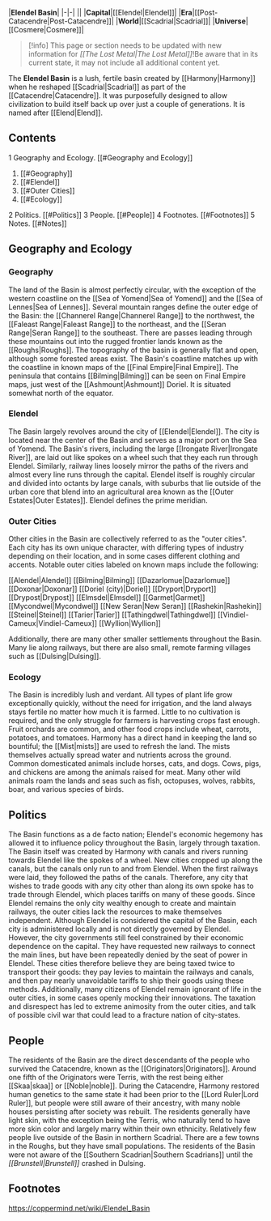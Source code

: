 |**Elendel Basin**|
|-|-|
||
|**Capital**|[[Elendel\|Elendel]]|
|**Era**|[[Post-Catacendre\|Post-Catacendre]]|
|**World**|[[Scadrial\|Scadrial]]|
|**Universe**|[[Cosmere\|Cosmere]]|

> [!info] This page or section needs to be updated with new information for *[[The Lost Metal\|The Lost Metal]]*!Be aware that in its current state, it may not include all additional content yet.

The **Elendel Basin** is a lush, fertile basin created by [[Harmony\|Harmony]] when he reshaped [[Scadrial\|Scadrial]] as part of the [[Catacendre\|Catacendre]]. It was purposefully designed to allow civilization to build itself back up over just a couple of generations. It is named after [[Elend\|Elend]].

## Contents

1 Geography and Ecology. [[#Geography and Ecology]] 

1. [[#Geography]] 
1. [[#Elendel]] 
1. [[#Outer Cities]] 
1. [[#Ecology]] 


2 Politics. [[#Politics]] 
3 People. [[#People]] 
4 Footnotes. [[#Footnotes]] 
5 Notes. [[#Notes]] 


## Geography and Ecology
### Geography
The land of the Basin is almost perfectly circular, with the exception of the western coastline on the [[Sea of Yomend\|Sea of Yomend]] and the [[Sea of Lennes\|Sea of Lennes]]. Several mountain ranges define the outer edge of the Basin: the [[Channerel Range\|Channerel Range]] to the northwest, the [[Faleast Range\|Faleast Range]] to the northeast, and the [[Seran Range\|Seran Range]] to the southeast. There are passes leading through these mountains out into the rugged frontier lands known as the [[Roughs\|Roughs]]. The topography of the basin is generally flat and open, although some forested areas exist.
The Basin's coastline matches up with the coastline in known maps of the [[Final Empire\|Final Empire]]. The peninsula that contains [[Bilming\|Bilming]] can be seen on Final Empire maps, just west of the [[Ashmount\|Ashmount]] Doriel.
It is situated somewhat north of the equator.

### Elendel
The Basin largely revolves around the city of [[Elendel\|Elendel]]. The city is located near the center of the Basin and serves as a major port on the Sea of Yomend. The Basin's rivers, including the large [[Irongate River\|Irongate River]], are laid out like spokes on a wheel such that they each run through Elendel. Similarly, railway lines loosely mirror the paths of the rivers and almost every line runs through the capital. Elendel itself is roughly circular and divided into octants by large canals, with suburbs that lie outside of the urban core that blend into an agricultural area known as the [[Outer Estates\|Outer Estates]].
Elendel defines the prime meridian.

### Outer Cities
Other cities in the Basin are collectively referred to as the "outer cities". Each city has its own unique character, with differing types of industry depending on their location, and in some cases different clothing and accents.
Notable outer cities labeled on known maps include the following:


[[Alendel\|Alendel]]
[[Bilming\|Bilming]]
[[Dazarlomue\|Dazarlomue]]
[[Doxonar\|Doxonar]]
[[Doriel (city)\|Doriel]]
[[Dryport\|Dryport]]
[[Drypost\|Drypost]]
[[Elmsdel\|Elmsdel]]
[[Garmet\|Garmet]]
[[Mycondwel\|Mycondwel]]
[[New Seran\|New Seran]]
[[Rashekin\|Rashekin]]
[[Steinel\|Steinel]]
[[Tarier\|Tarier]]
[[Tathingdwel\|Tathingdwel]]
[[Vindiel-Cameux\|Vindiel-Cameux]]
[[Wyllion\|Wyllion]]

Additionally, there are many other smaller settlements throughout the Basin. Many lie along railways, but there are also small, remote farming villages such as [[Dulsing\|Dulsing]].

### Ecology
The Basin is incredibly lush and verdant. All types of plant life grow exceptionally quickly, without the need for irrigation, and the land always stays fertile no matter how much it is farmed. Little to no cultivation is required, and the only struggle for farmers is harvesting crops fast enough. Fruit orchards are common, and other food crops include wheat, carrots, potatoes, and tomatoes. Harmony has a direct hand in keeping the land so bountiful; the [[Mist\|mists]] are used to refresh the land. The mists themselves actually spread water and nutrients across the ground.
Common domesticated animals include horses, cats, and dogs. Cows, pigs, and chickens are among the animals raised for meat. Many other wild animals roam the lands and seas such as fish, octopuses, wolves, rabbits, boar, and various species of birds.

## Politics
The Basin functions as a de facto nation; Elendel's economic hegemony has allowed it to influence policy throughout the Basin, largely through taxation. The Basin itself was created by Harmony with canals and rivers running towards Elendel like the spokes of a wheel. New cities cropped up along the canals, but the canals only run to and from Elendel. When the first railways were laid, they followed the paths of the canals. Therefore, any city that wishes to trade goods with any city other than along its own spoke has to trade through Elendel, which places tariffs on many of these goods.
Since Elendel remains the only city wealthy enough to create and maintain railways, the outer cities lack the resources to make themselves independent. Although Elendel is considered the capital of the Basin, each city is administered locally and is not directly governed by Elendel. However, the city governments still feel constrained by their economic dependence on the capital. They have requested new railways to connect the main lines, but have been repeatedly denied by the seat of power in Elendel. These cities therefore believe they are being taxed twice to transport their goods: they pay levies to maintain the railways and canals, and then pay nearly unavoidable tariffs to ship their goods using these methods.
Additionally, many citizens of Elendel remain ignorant of life in the outer cities, in some cases openly mocking their innovations. The taxation and disrespect has led to extreme animosity from the outer cities, and talk of possible civil war that could lead to a fracture nation of city-states.

## People
The residents of the Basin are the direct descendants of the people who survived the Catacendre, known as the [[Originators\|Originators]]. Around one fifth of the Originators were Terris, with the rest being either [[Skaa\|skaa]] or [[Noble\|noble]]. During the Catacendre, Harmony restored human genetics to the same state it had been prior to the [[Lord Ruler\|Lord Ruler]], but people were still aware of their ancestry, with many noble houses persisting after society was rebuilt. The residents generally have light skin, with the exception being the Terris, who naturally tend to have more skin color and largely marry within their own ethnicity.
Relatively few people live outside of the Basin in northern Scadrial. There are a few towns in the Roughs, but they have small populations. The residents of the Basin were not aware of the [[Southern Scadrian\|Southern Scadrians]] until the *[[Brunstell\|Brunstell]]* crashed in Dulsing.

## Footnotes



https://coppermind.net/wiki/Elendel_Basin